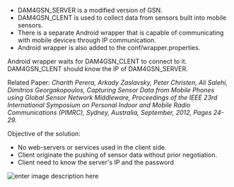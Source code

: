 
* DAM4GSN_SERVER is a modified version of GSN.
* DAM4GSN_CLENT is used to collect data from sensors built into mobile sensors.
* There is a separate Android wrapper that is capable of communicating with mobile devices through IP communication. 
* Android wrapper is also added to the conf/wrapper.properties.

Android wrapper waits for DAM4GSN_CLENT to connect to it. DAM4GSN_CLENT should know the IP of DAM4GSN_SERVER.


Related Paper: *Charith Perera, Arkady Zaslavsky, Peter Christen, Ali Salehi, Dimitrios Georgakopoulos, Capturing Sensor Data from Mobile Phones using Global Sensor Network Middleware, Proceedings of the IEEE 23rd International Symposium on Personal Indoor and Mobile Radio Communications (PIMRC), Sydney, Australia, September, 2012, Pages 24-29.*

Objective of the solution:

* No web-servers or services used in the client side.
* Client originate the pushing of sensor data without prior negotiation.
* Client need to know the server's IP and the password

![enter image description here](https://i.imgur.com/LACBcRp.png)
